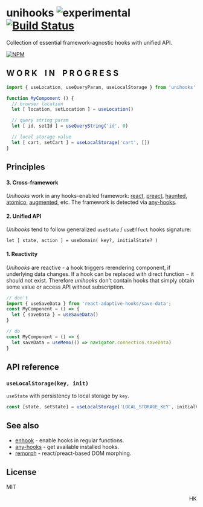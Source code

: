 # unihooks ![experimental](https://img.shields.io/badge/stability-experimental-yellow) [![Build Status](https://travis-ci.org/dy/unihooks.svg?branch=master)](https://travis-ci.org/dy/unihooks)

Collection of essential framework-agnostic hooks with unified API.

[![NPM](https://nodei.co/npm/unihooks.png?mini=true)](https://nodei.co/npm/unihooks/)

## W O R K &nbsp;&nbsp; I N &nbsp;&nbsp; P R O G R E S S

```js
import { useLocation, useQueryParam, useLocalStorage } from 'unihooks'

function MyComponent () {
  // browser location
  let [ location, setLocation ] = useLocation()

  // query string param
  let [ id, setId ] = useQueryString('id', 0)

  // local storage value
  let [ cart, setCart ] = useLocalStorage('cart', [])
}
```

## Principles

#### 3. Cross-framework

_Unihooks_ work in any hooks-enabled framework: [react](https://ghub.io/react), [preact](https://ghub.io/preact), [haunted](https://ghub.io/haunted), [atomico](https://ghub.io/atomico), [augmented](https://ghub.io/augmented), etc.
The framework is detected via [any-hooks](https://ghub.io/any-hooks).

<!--
If target framework is known in advance, the corresponding entry can be used:

```js
// framework is detected automatically
import * as hook from 'unihooks'

// preact hooks
import * as hook from 'unihooks/preact'
```
-->

#### 2. Unified API

_Unihooks_ tend to follow generalized `useState` / `useEffect` hooks signature:

```
let [ state, action ] = useDomain( key?, initialState? )
```

#### 1. Reactivity

_Unihooks_ are reactive - a hook triggers rerendering component, if underlying data changes.
If a hook can be replaced with direct function − it should not exist.
Therefore _unihooks_ don't contain hooks that simply obtain some value or access API without subscription.

```js
// don't
import { useSaveData } from 'react-adaptive-hooks/save-data';
const MyComponent = () => {
  let { saveData } = useSaveData()
}

// do
const MyComponent = () => {
  let saveData = useMemo(() => navigator.connection.saveData)
}
```



## API reference

<!--

### `let [state, setState] = useState(target|key?, init, deps?)`

`useState` extension with `target` or `key` first argument and `deps` the last argument. State can be identified, read and reinitialized that way.

```js
let [x, setX] = useState(element, null, [])

// depending on component props - reinit the state
let [value, setValue] = useState(() => props.x, [props.x])
```

Ref: [use-store](https://ghub.io/use-store)

-->

### `useLocalStorage(key, init)`

`useState` with persistency to local storage by `key`.

```js
const [state, setState] = useLocalStorage('LOCAL_STORAGE_KEY', initialValue)
```

<!--

### `let [value, setValue] = useQueryParam(name, default|type)`

`useState` with persistency to query string. `default` value indicates data type to serialize. If default value doesn't exist, directly type can be passed.

```js
```

### `let [values, setValues] = useQueryString()`

Query string object accessor.

### `let [prop, setProp] = useProperty(element, name)`

Property observer hook.

### `let [attr, setAttr] = useAttribute(element, name)`

Element attribute observer hook.

### `let [data, setData] = useDataset(element, name)`

`dataset`/`data-*` observer hook.

### `let [cls, setClass] = useClassName(element, name)`

`className` observer hook.

### `let [values, setValues, isValid] = useForm(init, validation)`

Form values accessor hook.

### `let [value, setValue, isValid] = useFormValue(name, init, validate)`

### `let [response, send, isPending] = useRemote(url, method|options?)`

Remote source accessor, a generic AJAX calls hook.

```js
let [users, fetchUsers] = useRemote('/users', 'GET')
useEffect(fetchUsers, [id])

let [data, su]
```

### `let [location, setLocation] = useLocation()`
### `let [params, setRoute] = useRoute('user/:id')`

### `let [e, dispatch] = useEvent(target|selector?, event)`

Events hook.

### `let [cookie, setCookie] = useCookie(name)`


### `let [ mutation, mutate ] = useMutations(selector|element)`

Append, prepend, remove, update etc.

### `let [element, render] = useSelector(selector|element)`

### `let [css, setCss] = useCSS(selector|element?, rule)`

### `let [value] = useArguments()`

### `let [message, send] = useThread(pid)`

### `let [intersects] = useIntersection(elementA, elementB)`

### `let [size, setSize] = useResize(element)`

### `let [, startTransition, isPending] = useTransition()`

### `let [ result, call ] = useFunction(() => {})`

### `let [ result, call ] = useEffect(key?, () => {}, deps?)`

In some way, a gateway to other hooks, same as direct aspect `effect(() => {})`.
But if we follow convention, that's going to become `let [prevResult, call] = useEffect( () => {} | id ); call()`.
If we keep initial `useEffect(fn, deps)` signature, we may extend it to other aspects as `let result = useAction(id|fn, deps)`.
`useEffect` is an extension of the "current" flow, a branch.
`useTransition` is fork.
A possible trigger is - last `deps` argument. If passed - the `write` method is called instantly with the `deps` argument.

```js
useAction((...deps) => {}, deps)
useState(() => {}, deps)
```

-->


## See also

* [enhook](https://ghub.io/enhook) - enable hooks in regular functions.
* [any-hooks](https://ghub.io/any-hooks) - get available installed hooks.
* [remorph](https://ghub.io/remorph) - react/preact-based DOM morphing.

## License

MIT

<p align="right">HK</p>
